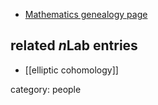 
* [Mathematics genealogy page](http://www.genealogy.ams.org/id.php?id=65752)

## related $n$Lab entries

* [[elliptic cohomology]]

category: people